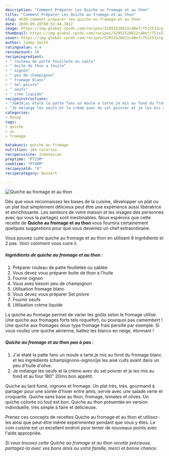 ```yaml
---
description: "Comment Préparer Les Quiche au fromage et au thon"
title: "Comment Préparer Les Quiche au fromage et au thon"
slug: 4638-comment-preparer-les-quiche-au-fromage-et-au-thon
date: 2020-09-20T08:53:44.701Z
image: https://img-global.cpcdn.com/recipes/52951528622c48ef/751x532cq70/quiche-au-fromage-et-au-thon-photo-principale-de-la-recette.jpg
thumbnail: https://img-global.cpcdn.com/recipes/52951528622c48ef/751x532cq70/quiche-au-fromage-et-au-thon-photo-principale-de-la-recette.jpg
cover: https://img-global.cpcdn.com/recipes/52951528622c48ef/751x532cq70/quiche-au-fromage-et-au-thon-photo-principale-de-la-recette.jpg
author: Jimmy Smith
ratingvalue: 4.4
reviewcount: 10
recipeingredient:
- " rouleau de patte feuillete ou sable"
- " boite de thon a lhuile"
- " oignon"
- " peu de champignon"
- " fromage blanc"
- " Sel poivre"
- " oeufs"
- " crme liquide"
recipeinstructions:
- "J&#39;ai étalé la patte fans un moule a tarte.je mis au fond du fromage blanc et les ingrédients (champignons-oignon)je les aisé cuits avant dans un peu d&#39;huile d&#39;olive."
- "Je melange les oeufs et la crème avec du sel poivrer et je les mis au fond et au four 180&#34; 20mn.bon appétit."
categories:
- Resep
tags:
- quiche
- au
- fromage

katakunci: quiche au fromage 
nutrition: 164 calories
recipecuisine: Indonesian
preptime: "PT25M"
cooktime: "PT40M"
recipeyield: "4"
recipecategory: Dessert

---
```



![Quiche au fromage et au thon](https://img-global.cpcdn.com/recipes/52951528622c48ef/751x532cq70/quiche-au-fromage-et-au-thon-photo-principale-de-la-recette.jpg)

Dès que vous reconnaissez les bases de la cuisine, développer un plat ou un plat tout simplement délicieux peut être une expérience aussi libératrice et enrichissante. Les senteurs de votre maison et les visages des personnes avec qui vous la partagez sont inestimables. Nous espérons que cette recette de <strong> Quiche au fromage et au thon </strong> vous fournira certainement quelques suggestions pour que vous deveniez un chef extraordinaire.

<!--inarticleads1-->

Vous pouvez cuire quiche au fromage et au thon en utilisant 8 Ingrédients et 2 pas. Voici comment vous cuire il.

##### Ingrédients de quiche au fromage et au thon :

1. Préparer  rouleau de patte feuilletée ou sablée
1. Vous devez vous préparer  boite de thon a l&#39;huile
1. Fournir  oignon
1. Vous avez besoin  peu de champignon
1. Utilisation  fromage blanc
1. Vous devez vous préparer  Sel poivre
1. Fournir  oeufs
1. Utilisation  crème liquide


La quiche au fromage permet de varier les goûts selon le fromage utilisé. Une quiche aux fromages forts tels roquefort, ou pourquoi pas camembert ! Une quiche aux fromages doux type fromage frais persillé par exemple. Si vous voulez une quiche aérienne, battez les blancs en neige, étonnant ! 

<!--inarticleads2-->

##### Quiche au fromage et au thon pas à pas :

1. J&#39;ai étalé la patte fans un moule a tarte.je mis au fond du fromage blanc et les ingrédients (champignons-oignon)je les aisé cuits avant dans un peu d&#39;huile d&#39;olive.
1. Je melange les oeufs et la crème avec du sel poivrer et je les mis au fond et au four 180&#34; 20mn.bon appétit.


Quiche au lard fumé, oignons et fromage. Un plat très, très. gourmand à partager pour une soirée d&#39;hiver entre amis, servie avec une salade verte et croquante. Quiche sans base au thon, fromage, tomates et olives. Un quiche colorée où tout est bon. Quiche au thon présentée en version individuelle, très simple à faire et délicieuse. 

<!--inarticleads1-->

<p>
Prenez ces concepts de recettes Quiche au fromage et au thon et utilisez-les ainsi que peut-être même expérimentez pendant que vous y êtes. Le coin cuisine est un excellent endroit pour tenter de nouveaux points avec l'aide appropriée.
</p>

<p>
<i>Si vous trouvez cette Quiche au fromage et au thon recette précieuse, partagez-la avec vos bons amis ou votre famille, merci et bonne chance.</i>
</p>
